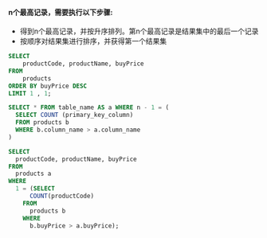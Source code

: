 #### n个最高记录，需要执行以下步骤:
- 得到n个最高记录，并按升序排列。第n个最高记录是结果集中的最后一个记录
- 按顺序对结果集进行排序，并获得第一个结果集

```sql
SELECT 
    productCode, productName, buyPrice
FROM
    products
ORDER BY buyPrice DESC
LIMIT 1 , 1;
```

```sql
SELECT * FROM table_name AS a WHERE n - 1 = (
  SELECT COUNT (primary_key_column)
  FROM products b
  WHERE b.column_name > a.column_name
)
```

```sql
SELECT 
  productCode, productName, buyPrice
FROM
  products a
WHERE
  1 = (SELECT 
      COUNT(productCode)
    FROM
      products b
    WHERE
      b.buyPrice > a.buyPrice);
```
